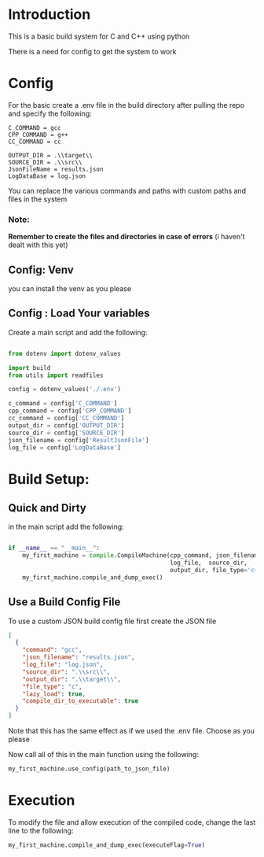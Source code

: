 # Introduction

This is a basic build system for C and C++ using python

There is a need for config to get the system to work

# Config
For the basic create a .env file in the build directory after pulling the repo and specify the following:
```
C_COMMAND = gcc
CPP_COMMAND = g++
CC_COMMAND = cc

OUTPUT_DIR = .\\target\\
SOURCE_DIR = .\\src\\
JsonFileName = results.json
LogDataBase = log.json
```

You can replace the various commands and paths with custom paths and files in the system

### Note:
**Remember to create the files and directories in case of errors**
(i haven't dealt with this yet)
## Config: Venv

you can install the venv as you please
## Config : Load Your variables
Create a main script and add the following:

```python

from dotenv import dotenv_values

import build
from utils import readfiles

config = dotenv_values('./.env')

c_command = config['C_COMMAND']
cpp_command = config['CPP_COMMAND']
cc_command = config['CC_COMMAND']
output_dir = config['OUTPUT_DIR']
source_dir = config['SOURCE_DIR']
json_filename = config['ResultJsonFile']
log_file = config['LogDataBase']
```



# Build Setup: 
## Quick and Dirty

in the main script add the following:
```python

if __name__ == "__main__":
    my_first_machine = compile.CompileMachine(cpp_command, json_filename,
                                              log_file,  source_dir,
                                              output_dir, file_type='c++')
    my_first_machine.compile_and_dump_exec()
```
## Use a Build Config File
To use a custom JSON build config file first create the JSON file

```JSON
[
  {
    "command": "gcc",
    "json_filename": "results.json",
    "log_file": "log.json",
    "source_dir": ".\\src\\",
    "output_dir": ".\\target\\",
    "file_type": "c",
    "lazy_load": true,
    "compile_dir_to_executable": true
  }
]
```
Note that this has the same effect as if we used the .env file.
Choose as you please

Now call all of this in the main function using the following:
```python
my_first_machine.use_config(path_to_json_file)
```


# Execution
To modify the file and allow execution of the compiled code, change the last line to the following:
```python
my_first_machine.compile_and_dump_exec(executeFlag=True)
```


